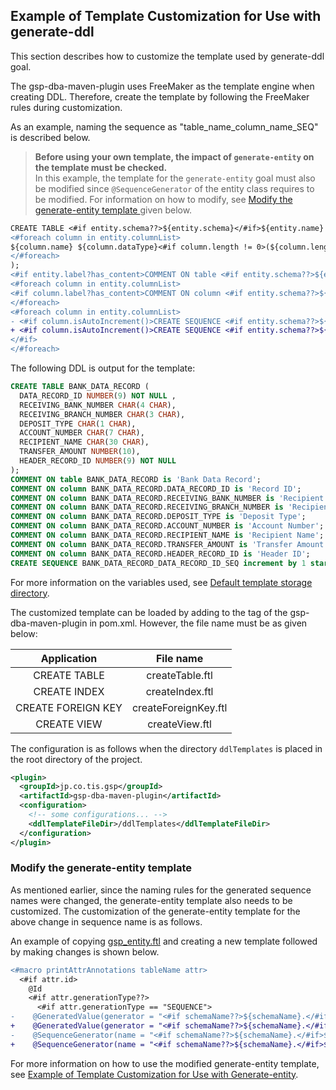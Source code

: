 ## Example of Template Customization for Use with generate-ddl

This section describes how to customize the template used by generate-ddl goal.

The gsp-dba-maven-plugin uses FreeMaker as the template engine when creating DDL.
Therefore, create the template by following the FreeMaker rules during customization. <br />

As an example, naming the sequence as "table_name_column_name_SEQ" is described below.

> **Before using your own template, the impact of `generate-entity` on the template must be checked.** <br />
> In this example, the template for the `generate-entity` goal must also be modified since `@SequenceGenerator` of the entity class requires to be modified.
> For information on how to modify, see [Modify the generate-entity template
](#Modify-the-generate-entity-template) given below.

```diff
CREATE TABLE <#if entity.schema??>${entity.schema}</#if>${entity.name} (
<#foreach column in entity.columnList>
${column.name} ${column.dataType}<#if column.length != 0>(${column.length}<#if column.scale != 0>,${column.scale}</#if><#if lengthSemantics==LengthSemantics.CHAR && (column.dataType == "VARCHAR2" || column.dataType == "CHAR")> CHAR</#if>)</#if><#if column.isArray()> ARRAY</#if><#if column.defaultValue?has_content> DEFAULT ${column.defaultValue} </#if><#if !column.isNullable()> NOT NULL </#if><#if column_has_next>,</#if>
</#foreach>
);
<#if entity.label?has_content>COMMENT ON table <#if entity.schema??>${entity.schema}</#if>${entity.name} is '${entity.label}';</#if>
<#foreach column in entity.columnList>
<#if column.label?has_content>COMMENT ON column <#if entity.schema??>${entity.schema}</#if>${entity.name}.${column.name} is '${column.label}';</#if>
</#foreach>
<#foreach column in entity.columnList>
- <#if column.isAutoIncrement()>CREATE SEQUENCE <#if entity.schema??>${entity.schema}</#if>${column.generatorKeyName} increment by 1 start with 1;
+ <#if column.isAutoIncrement()>CREATE SEQUENCE <#if entity.schema??>${entity.schema}</#if>${entity.name}_${column.generatorKeyName} increment by 1 start with 1;
</#if>
</#foreach>
```

The following DDL is output for the template:

```sql
CREATE TABLE BANK_DATA_RECORD (
  DATA_RECORD_ID NUMBER(9) NOT NULL ,
  RECEIVING_BANK_NUMBER CHAR(4 CHAR),
  RECEIVING_BRANCH_NUMBER CHAR(3 CHAR),
  DEPOSIT_TYPE CHAR(1 CHAR),
  ACCOUNT_NUMBER CHAR(7 CHAR),
  RECIPIENT_NAME CHAR(30 CHAR),
  TRANSFER_AMOUNT NUMBER(10),
  HEADER_RECORD_ID NUMBER(9) NOT NULL
);
COMMENT ON table BANK_DATA_RECORD is 'Bank Data Record';
COMMENT ON column BANK_DATA_RECORD.DATA_RECORD_ID is 'Record ID';
COMMENT ON column BANK_DATA_RECORD.RECEIVING_BANK_NUMBER is 'Recipient Bank Number';
COMMENT ON column BANK_DATA_RECORD.RECEIVING_BRANCH_NUMBER is 'Recipient Branch Number';
COMMENT ON column BANK_DATA_RECORD.DEPOSIT_TYPE is 'Deposit Type';
COMMENT ON column BANK_DATA_RECORD.ACCOUNT_NUMBER is 'Account Number';
COMMENT ON column BANK_DATA_RECORD.RECIPIENT_NAME is 'Recipient Name';
COMMENT ON column BANK_DATA_RECORD.TRANSFER_AMOUNT is 'Transfer Amount';
COMMENT ON column BANK_DATA_RECORD.HEADER_RECORD_ID is 'Header ID';
CREATE SEQUENCE BANK_DATA_RECORD_DATA_RECORD_ID_SEQ increment by 1 start with 1;
```

For more information on the variables used, see [Default template storage directory](../../src/main/resources/jp/co/tis/gsp/tools/db/template).

The customized template can be loaded by adding <ddlTemplateFileDir> to the <configuration> tag of the gsp-dba-maven-plugin in pom.xml.
However, the file name must be as given below:

|Application | File name|
|:-:|:-:|
|CREATE TABLE|createTable.ftl|
|CREATE INDEX|createIndex.ftl|
|CREATE FOREIGN KEY|createForeignKey.ftl|
|CREATE VIEW|createView.ftl|

The configuration is as follows when the directory `ddlTemplates` is placed in the root directory of the project.

```xml
<plugin>
  <groupId>jp.co.tis.gsp</groupId>
  <artifactId>gsp-dba-maven-plugin</artifactId>
  <configuration>
    <!-- some configurations... -->
    <ddlTemplateFileDir>/ddlTemplates</ddlTemplateFileDir>
  </configuration>
</plugin>
```

### Modify the generate-entity template

As mentioned earlier, since the naming rules for the generated sequence names were changed, the generate-entity template also needs to be customized.
The customization of the generate-entity template for the above change in sequence name is as follows.


An example of copying [gsp_entity.ftl](../../src/main/resources/org/seasar/extension/jdbc/gen/internal/generator/tempaltes/java/gsp_entity.ftl) and creating a new template followed by making changes is shown below.
```diff
<#macro printAttrAnnotations tableName attr>
  <#if attr.id>
    @Id
    <#if attr.generationType??>
      <#if attr.generationType == "SEQUENCE">
-    @GeneratedValue(generator = "<#if schemaName??>${schemaName}.</#if>${attr.columnName}_SEQ", strategy = GenerationType.AUTO)
+    @GeneratedValue(generator = "<#if schemaName??>${schemaName}.</#if>${tableName}_${attr.columnName}_SEQ", strategy = GenerationType.AUTO)
-    @SequenceGenerator(name = "<#if schemaName??>${schemaName}.</#if>${attr.columnName}_SEQ", sequenceName = "<#if schemaName??>${schemaName}.</#if>${attr.columnName}_SEQ", initialValue = ${attr.initialValue}, allocationSize = ${attr.allocationSize})
+    @SequenceGenerator(name = "<#if schemaName??>${schemaName}.</#if>${tableName}_${attr.columnName}_SEQ", sequenceName = "<#if schemaName??>${schemaName}.</#if>${tableName}_${attr.columnName}_SEQ", initialValue = ${attr.initialValue}, allocationSize = ${attr.allocationSize})
```

For more information on how to use the modified generate-entity template, see [Example of Template Customization for Use with Generate-entity](./custom-EntityTemplate.md).
